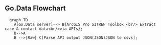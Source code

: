 
## Go.Data Flowchart
```mermaid
  graph TD
    A[Go.Data server]--> B{ArcGIS Pro SITREP Toolbox <br/> Extract case & contact data<br/>via APIs};
    B-->A
    B -->|Raw| C[Parse API output JSON(JSON)JSON to csvs];
```

